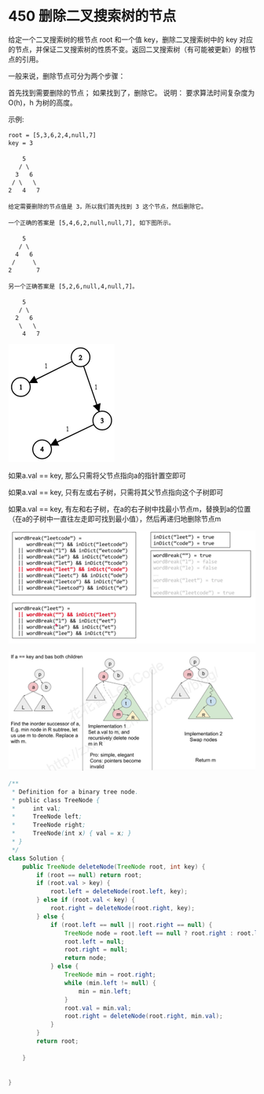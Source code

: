# 450 删除二叉搜索树的节点

给定一个二叉搜索树的根节点 root 和一个值 key，删除二叉搜索树中的 key 对应的节点，并保证二叉搜索树的性质不变。返回二叉搜索树（有可能被更新）的根节点的引用。

一般来说，删除节点可分为两个步骤：

首先找到需要删除的节点； 如果找到了，删除它。 说明： 要求算法时间复杂度为 O\(h\)，h 为树的高度。

示例:

```text
root = [5,3,6,2,4,null,7]
key = 3

    5
   / \
  3   6
 / \   \
2   4   7

给定需要删除的节点值是 3，所以我们首先找到 3 这个节点，然后删除它。

一个正确的答案是 [5,4,6,2,null,null,7], 如下图所示。

    5
   / \
  4   6
 /     \
2       7

另一个正确答案是 [5,2,6,null,4,null,7]。

    5
   / \
  2   6
   \   \
    4   7
```

![](../../../.gitbook/assets/image%20%282%29.png)

如果a.val == key, 那么只需将父节点指向a的指针置空即可

如果a.val == key, 只有左或右子树，只需将其父节点指向这个子树即可

如果a.val == key, 有左和右子树，在a的右子树中找最小节点m，替换到a的位置（在a的子树中一直往左走即可找到最小值），然后再递归地删除节点m

![](../../../.gitbook/assets/image%20%288%29.png)

![](../../../.gitbook/assets/image%20%2813%29.png)

```java
/**
 * Definition for a binary tree node.
 * public class TreeNode {
 *     int val;
 *     TreeNode left;
 *     TreeNode right;
 *     TreeNode(int x) { val = x; }
 * }
 */
class Solution {
    public TreeNode deleteNode(TreeNode root, int key) {
        if (root == null) return root;
        if (root.val > key) {
            root.left = deleteNode(root.left, key);
        } else if (root.val < key) {
            root.right = deleteNode(root.right, key);
        } else {
            if (root.left == null || root.right == null) {
                TreeNode node = root.left == null ? root.right : root.left;
                root.left = null;
                root.right = null;
                return node;
            } else {
                TreeNode min = root.right;
                while (min.left != null) {
                    min = min.left;
                }
                root.val = min.val;
                root.right = deleteNode(root.right, min.val);
            }
        }
        return root;

    }

  
}
```

